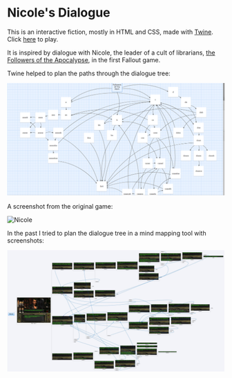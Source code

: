 # Nicole's Dialogue

This is an interactive fiction, mostly in HTML and CSS, made with <a href="https://twinery.org">Twine</a>. Click [here](https://l3gomancer.github.io/FalloutOneFollowersNicoleTwineStory/FO%20Nicole.html) to play.

It is inspired by dialogue with Nicole, the leader of a cult of librarians, [the Followers of the Apocalypse](https://fallout.fandom.com/wiki/Followers_of_the_Apocalypse), in the first Fallout game.

Twine helped to plan the paths through the dialogue tree:

![Twine layout](TwineFO1.png)

A screenshot from the original game:

![Nicole](https://static.wikia.nocookie.net/fallout/images/4/4a/FO01_NPC_Nicole_N.png)

In the past I tried to plan the dialogue tree in a mind mapping tool with screenshots:

![xmind](NicoleXmind.JPG)
